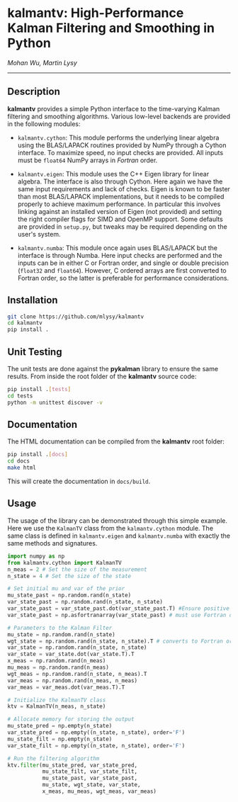 # kalmantv: High-Performance Kalman Filtering and Smoothing in Python

*Mohan Wu, Martin Lysy*

---

## Description

**kalmantv** provides a simple Python interface to the time-varying Kalman filtering and smoothing algorithms.  Various low-level backends are provided in the following modules:

- `kalmantv.cython`: This module performs the underlying linear algebra using the BLAS/LAPACK routines provided by NumPy through a Cython interface.  To maximize speed, no input checks are provided.  All inputs must be `float64` NumPy arrays in *Fortran* order.

- `kalmantv.eigen`: This module uses the C++ Eigen library for linear algebra.  The interface is also through Cython.  Here again we have the same input requirements and lack of checks.  Eigen is known to be faster than most BLAS/LAPACK implementations, but it needs to be compiled properly to achieve maximum performance.  In particular this involves linking against an installed version of Eigen (not provided) and setting the right compiler flags for SIMD and OpenMP support.  Some defaults are provided in `setup.py`, but tweaks may be required depending on the user's system.

- `kalmantv.numba`: This module once again uses BLAS/LAPACK but the interface is through Numba.  Here input checks are performed and the inputs can be in either C or Fortran order, and single or double precision (`float32` and `float64`).  However, C ordered arrays are first converted to Fortran order, so the latter is preferable for performance considerations.


## Installation

```bash
git clone https://github.com/mlysy/kalmantv
cd kalmantv
pip install .
```

## Unit Testing

The unit tests are done against the **pykalman** library to ensure the same results.  From inside the root folder of the **kalmantv** source code:
```bash
pip install .[tests]
cd tests
python -m unittest discover -v
```

## Documentation

The HTML documentation can be compiled from the **kalmantv** root folder:
```bash
pip install .[docs]
cd docs
make html
```
This will create the documentation in `docs/build`.

## Usage

The usage of the library can be demonstrated through this simple example.  Here we use the `KalmanTV` class from the `kalmantv.cython` module.  The same class is defined in `kalmantv.eigen` and `kalmantv.numba` with exactly the same methods and signatures.

```python
import numpy as np
from kalmantv.cython import KalmanTV
n_meas = 2 # Set the size of the measurement
n_state = 4 # Set the size of the state

# Set initial mu and var of the prior
mu_state_past = np.random.rand(n_state) 
var_state_past = np.random.rand(n_state, n_state)
var_state_past = var_state_past.dot(var_state_past.T) #Ensure positive semidefinite
var_state_past = np.asfortranarray(var_state_past) # must use Fortran order

# Parameters to the Kalman Filter
mu_state = np.random.rand(n_state)
wgt_state = np.random.rand(n_state, n_state).T # converts to Fortran order
var_state = np.random.rand(n_state, n_state)
var_state = var_state.dot(var_state.T).T
x_meas = np.random.rand(n_meas)
mu_meas = np.random.rand(n_meas)
wgt_meas = np.random.rand(n_state, n_meas).T
var_meas = np.random.rand(n_meas, n_meas)
var_meas = var_meas.dot(var_meas.T).T

# Initialize the KalmanTV class
ktv = KalmanTV(n_meas, n_state)

# Allocate memory for storing the output
mu_state_pred = np.empty(n_state)
var_state_pred = np.empty((n_state, n_state), order='F')
mu_state_filt = np.empty(n_state)
var_state_filt = np.empty((n_state, n_state), order='F')

# Run the filtering algorithm
ktv.filter(mu_state_pred, var_state_pred,
           mu_state_filt, var_state_filt,
           mu_state_past, var_state_past,
           mu_state, wgt_state, var_state,
           x_meas, mu_meas, wgt_meas, var_meas)
```
